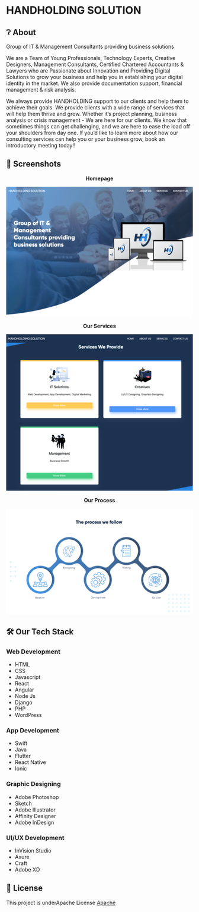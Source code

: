 # HANDHOLDING SOLUTION

## ❔ About

Group of IT & Management Consultants providing business solutions

We are a Team of Young Professionals, Technology Experts, Creative Designers, Management Consultants, Certified Chartered Accountants & Lawyers who are Passionate about Innovation and Providing Digital Solutions to grow your business and help you in establishing
your digital identity in the market. We also provide documentation support, financial management & risk analysis.

We always provide HANDHOLDING support to our clients and help them to achieve their goals. We provide clients with a wide range of services that will help them thrive and grow. Whether it’s project planning, business analysis
or crisis management - We are here for our clients. We know that sometimes things can get challenging, and we are here to ease the load off your shoulders from day one. If you’d like to learn more about how our consulting services
can help you or your business grow, book an introductory meeting today!!

## 📸 Screenshots

<p align="center"><b>Homepage</b></p>
<p align="center">
  <img src="./src/img/screenshots/homepage.png" alt="Home Page" />
</p>

<p align="center"><b>Our Services</b></p>
<p align="center">
  <img src="./src/img/screenshots/services.png" alt="Our Services" />
</p>

<p align="center"><b>Our Process</b></p>
<p align="center">
  <img src="./src/img/screenshots/our_process.png" alt="Our Process" />
</p>

## 🛠 Our Tech Stack

### Web Development

- HTML
- CSS
- Javascript
- React
- Angular
- Node Js
- Django
- PHP
- WordPress

### App Development

- Swift
- Java
- Flutter
- React Native
- Ionic

### Graphic Designing

- Adobe Photoshop
- Sketch
- Adobe Illustrator
- Affinity Designer
- Adobe InDesign

### UI/UX Development

- InVision Studio
- Axure
- Craft
- Adobe XD

## 📜 License

This project is underApache License [Apache](./LICENSE)
